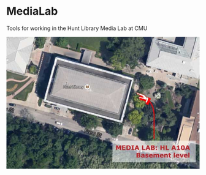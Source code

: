 # MediaLab
Tools for working in the Hunt Library Media Lab at CMU

![Media Lab Location](/images/media-lab-location.jpg)
